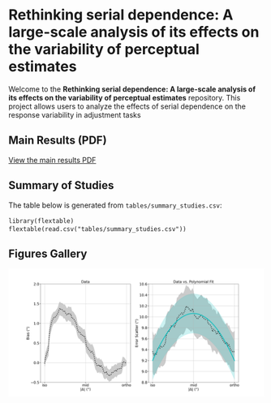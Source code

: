 
# Rethinking serial dependence: A large-scale analysis of its effects on the variability of perceptual estimates  


Welcome to the **Rethinking serial dependence: A large-scale analysis of its effects on the variability of perceptual estimates** repository. This project allows users to analyze the effects of serial dependence on the response variability in adjustment tasks

## Main Results (PDF)

[View the main results PDF](figures/main_results_polyfit.pdf)

## Summary of Studies

The table below is generated from `tables/summary_studies.csv`:

```{r, echo=FALSE, warning=FALSE}
library(flextable) 
flextable(read.csv("tables/summary_studies.csv"))
```

## Figures Gallery

![Figure 1: Response scatter as a function of feature distance](figures/main_results_polyfit.png)
